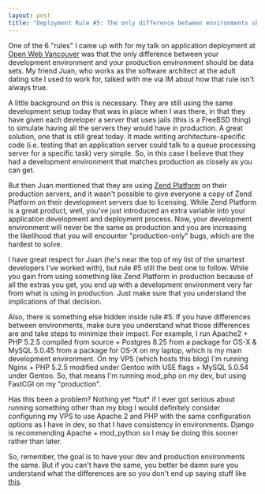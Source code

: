 ```yaml
--- 
layout: post
title: "Deployment Rule #5: The only difference between environments should be data sets"
---
```

<p>One of the 6 "rules" I came up with for my talk on application deployment at <a href="http://www.openwebvancouver.ca">Open Web Vancouver</a> was that the only difference between your development environment and your production environment should be data sets.  My friend Juan, who works as the software architect at the adult dating site I used to work for, talked with me via IM about how that rule isn't always true.
</p>
<p>
A little background on this is necessary.  They are still using the same development setup today that was in place when I was there, in that they have given each developer a server that uses jails (this is a FreeBSD thing) to simulate having all the servers they would have in production.  A great solution, one that is still great today.  It made writing architecture-specific code (i.e. testing that an application server could talk to a queue processing server for a specific task) very simple.  So, in this case I believe that they had a development environment that matches production as closely as you can get.
</p>
<p>
But then Juan mentioned that they are using <a href="http://www.zend.com/en/products/platform/">Zend Platform</a> on their production servers, and it wasn't possible to give everyone a copy of Zend Platform on their development servers due to licensing.  While Zend Platform is a great product, well, you've just introduced an extra variable into your application development and deployment process.  Now, your development environment will never be the same as production and you are increasing the likelihood that you will encounter "production-only" bugs, which are the hardest to solve.
</p>
<p>I have great respect for Juan (he's near the top of my list of the smartest developers I've worked with), but rule #5 still the best one to follow.  While you gain from using something like Zend Platform in production because of all the extras you get, you end up with a development environment very far from what is using in production. Just make sure that you understand the implications of that decision.
</p>
<p>
Also, there is something else hidden inside rule #5.  If you have differences between environments, make sure you understand what those differences are and take steps to minimize their impact.  For example, I run Apache2 + PHP 5.2.5 compiled from source + Postgres 8.25 from a package for OS-X & MySQL 5.0.45  from a package for OS-X on my laptop, which is my main development environment.  On my VPS (which hosts this blog) I'm running Nginx + PHP 5.2.5 modified under Gentoo with USE flags + MySQL 5.0.54 under Gentoo.  So, that means I'm running mod_php on my dev, but using FastCGI on my "production".
</p>
<p>
Has this been a problem?  Nothing yet *but* if I ever got serious about running something other than my blog I would definitely consider configuring my VPS to use Apache 2 and PHP with the same configuration options as I have in dev, so that I have consistency in environments.  Django is recommending Apache + mod_python so I may be doing this sooner rather than later.
</p>
<p>
So, remember, the goal is to have your dev and production environments the same.  But if you can't have the same, you better be damn sure you understand what the differences are so you don't end up saying stuff like <a href="https://www.littlehart.net/workz-for-me-u-must-b-dum.jpg">this</a>.
</p>
